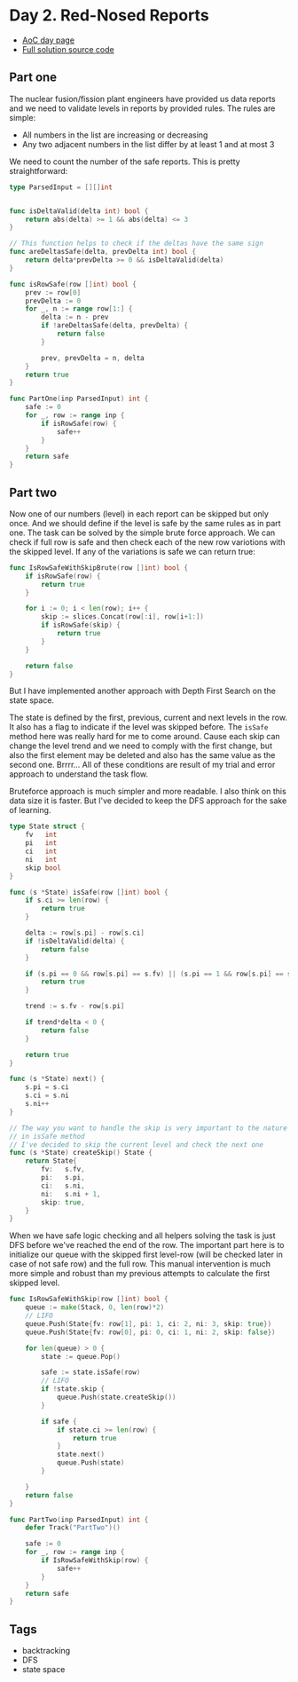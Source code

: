 # Day 2. Red-Nosed Reports
- [AoC day page](https://adventofcode.com/2024/day/2)
- [Full solution source code](https://github.com/insomnes/aoc/tree/main/2024/02_reports)

## Part one
The nuclear fusion/fission plant engineers have provided us data reports and we need
to validate levels in reports by provided rules. The rules are simple:

- All numbers in the list are increasing or decreasing
- Any two adjacent numbers in the list differ by at least 1 and at most 3

We need to count the number of the safe reports. This is pretty straightforward:

```go
type ParsedInput = [][]int


func isDeltaValid(delta int) bool {
	return abs(delta) >= 1 && abs(delta) <= 3
}

// This function helps to check if the deltas have the same sign
func areDeltasSafe(delta, prevDelta int) bool {
	return delta*prevDelta >= 0 && isDeltaValid(delta)
}

func isRowSafe(row []int) bool {
	prev := row[0]
	prevDelta := 0
	for _, n := range row[1:] {
		delta := n - prev
		if !areDeltasSafe(delta, prevDelta) {
			return false
		}

		prev, prevDelta = n, delta
	}
	return true
}

func PartOne(inp ParsedInput) int {
	safe := 0
	for _, row := range inp {
		if isRowSafe(row) {
			safe++
		}
	}
	return safe
}
```

## Part two
Now one of our numbers (level) in each report can be skipped but only once. And we should define
if the level is safe by the same rules as in part one. The task can be solved by the simple
brute force approach. We can check if full row is safe and then check each of the new
row variotions with the skipped level. If any of the variations is safe we can return true:

```go
func IsRowSafeWithSkipBrute(row []int) bool {
	if isRowSafe(row) {
		return true
	}

	for i := 0; i < len(row); i++ {
		skip := slices.Concat(row[:i], row[i+1:])
		if isRowSafe(skip) {
			return true
		}
	}

	return false
}
```

But I have implemented another approach with Depth First Search on the state space.

The state is defined by the first, previous, current and next levels in the row. It also
has a flag to indicate if the level was skipped before. The `isSafe` method here was
really hard for me to come around. Cause each skip can change the level trend and we need
to comply with the first change, but also the first element may be deleted and also has
the same value as the second one. Brrrr... All of these conditions are result of my
trial and error approach to understand the task flow. 

Bruteforce approach is much simpler and more readable. I also think on this data size
it is faster. But I've decided to keep the DFS approach for the sake of learning.

```go
type State struct {
	fv   int
	pi   int
	ci   int
	ni   int
	skip bool
}

func (s *State) isSafe(row []int) bool {
	if s.ci >= len(row) {
		return true
	}

	delta := row[s.pi] - row[s.ci]
	if !isDeltaValid(delta) {
		return false
	}

	if (s.pi == 0 && row[s.pi] == s.fv) || (s.pi == 1 && row[s.pi] == s.fv) {
		return true
	}

	trend := s.fv - row[s.pi]

	if trend*delta < 0 {
		return false
	}

	return true
}

func (s *State) next() {
	s.pi = s.ci
	s.ci = s.ni
	s.ni++
}

// The way you want to handle the skip is very important to the nature of your conditions
// in isSafe method
// I've decided to skip the current level and check the next one
func (s *State) createSkip() State {
	return State{
		fv:   s.fv,
		pi:   s.pi,
		ci:   s.ni,
		ni:   s.ni + 1,
		skip: true,
	}
}
```

When we have safe logic checking and all helpers solving the task is just DFS before
we've reached the end of the row. The important part here is to initialize our queue
with the skipped first level-row (will be checked later in case of not safe row) and
the full row. This manual intervention is much more simple and robust than my previous
attempts to calculate the first skipped level.

```go
func IsRowSafeWithSkip(row []int) bool {
	queue := make(Stack, 0, len(row)*2)
	// LIFO
	queue.Push(State{fv: row[1], pi: 1, ci: 2, ni: 3, skip: true})
	queue.Push(State{fv: row[0], pi: 0, ci: 1, ni: 2, skip: false})

	for len(queue) > 0 {
		state := queue.Pop()

		safe := state.isSafe(row)
		// LIFO
		if !state.skip {
			queue.Push(state.createSkip())
		}

		if safe {
			if state.ci >= len(row) {
				return true
			}
			state.next()
			queue.Push(state)
		}

	}
	return false
}

func PartTwo(inp ParsedInput) int {
	defer Track("PartTwo")()

	safe := 0
	for _, row := range inp {
		if IsRowSafeWithSkip(row) {
			safe++
		}
	}
    return safe
}
```

## Tags
- backtracking
- DFS
- state space

